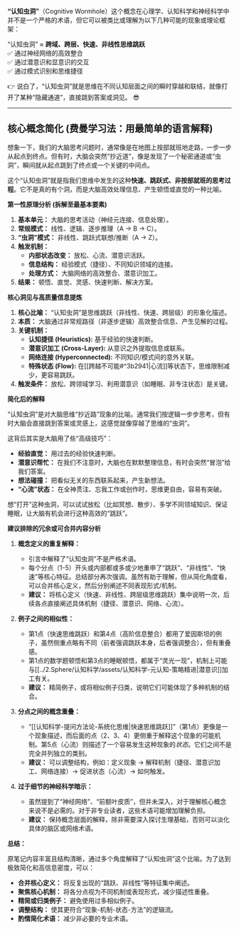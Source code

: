 **“认知虫洞”**（Cognitive Wormhole）这个概念在心理学、认知科学和神经科学中并不是一个严格的术语，但它可以被类比或理解为以下几种可能的现象或理论框架：


“认知虫洞” ≈ **跨域、跨层、快速、非线性思维跳跃**  
✅ 通过神经网络的高效整合  
✅ 通过潜意识和显意识的交互  
✅ 通过模式识别和思维捷径

👉 说白了，“认知虫洞”就是思维在不同认知层面之间的瞬时穿越和联结，就像打开了某种“隐藏通道”，直接跳到答案或洞见。 😎

---
## 核心概念简化 (费曼学习法：用最简单的语言解释)

想象一下，我们的大脑思考问题时，通常像是在地图上按部就班地走路，一步一步从起点到终点。但有时，大脑会突然“抄近道”，像是发现了一个秘密通道或“虫洞”，瞬间就从起点跳到了终点或一个关键的中间点。

这个“认知虫洞”就是指我们思维中发生的这种**快速、跳跃式、非按部就班的思考过程**。它不是真的有个洞，而是大脑高效处理信息、产生顿悟或直觉的一种比喻。

**第一性原理分析 (拆解至最基本要素)**

1.  **基本单元：** 大脑的思考活动（神经元连接、信息处理）。
2.  **常规模式：** 线性、逻辑、逐步推理（A → B → C）。
3.  **“虫洞”模式：** 非线性、跳跃式联想/推断（A → Z）。
4.  **触发机制：**
    *   **内部状态改变：** 放松、心流、潜意识活跃。
    *   **信息结构：** 经验模式（捷径）、不同知识领域的连接。
    *   **处理方式：** 大脑网络的高效整合、潜意识加工。
5.  **结果：** 顿悟、直觉、灵感、快速判断、解决方案。

**核心洞见与高质量信息提炼**

1.  **核心比喻：** “认知虫洞”是思维跳跃（非线性、快速、跨层级）的形象化描述。
2.  **本质：** 大脑通过非常规路径（非逐步逻辑）高效整合信息、产生见解的过程。
3.  **关键机制：**
    *   **认知捷径 (Heuristics):** 基于经验的快速判断。
    *   **潜意识加工 (Cross-Layer):** 从意识之外提取信息或联系。
    *   **网络连接 (Hyperconnected):** 不同知识/模式间的意外关联。
    *   **特殊状态 (Flow):** 在[[跨越不可能#^3b2941|心流]]等状态下，思维限制减少，更容易跳跃。
4.  **触发条件：** 放松、跨领域学习、利用潜意识（如睡眠、非专注状态）是关键。

**简化后的解释**

“认知虫洞”是对大脑思维“抄近路”现象的比喻。通常我们按逻辑一步步思考，但有时大脑会直接跳到答案或灵感上，这感觉就像穿越了思维的“虫洞”。

这背后其实是大脑用了些“高级技巧”：

*   **经验直觉：** 用过去的经验快速判断。
*   **潜意识帮忙：** 在我们不注意时，大脑也在默默整理信息，有时会突然“冒泡”给我们答案。
*   **想法碰撞：** 把看似无关的东西联系起来，产生新想法。
*   **“心流”状态：** 在全神贯注、忘我工作或创作时，思维更自由，容易有突破。

想“打开”这种虫洞，可以试试放松（比如冥想、散步）、多学不同领域知识、保证睡眠，让大脑有机会进行这种高效的“跳跃”。

**建议排除的冗余或可合并内容分析**

1.  **概念定义的重复解释：**
    *   引言中解释了“认知虫洞”不是严格术语。
    *   每个分点（1-5）开头或内部都或多或少地重申了“跳跃”、“非线性”、“快速”等核心特征。总结部分再次强调。虽然有助于理解，但从简化角度看，可以合并核心定义，然后分别阐述不同表现形式/机制。
    *   **建议：** 将核心定义（快速、非线性、跨层级思维跳跃）集中说明一次，后续各点直接阐述具体机制（捷径、潜意识、网络、心流）。

2.  **例子之间的相似性：**
    *   第1点（快速思维跳跃）和第4点（高阶信息整合）都用了爱因斯坦的例子，虽然侧重点略有不同（前者强调跳跃本身，后者强调整合），但有重叠感。
    *   第1点的数学题顿悟和第3点的睡眠顿悟，都属于“灵光一现”，机制上可能与[[../2.Sphere/认知科学/assets/认知科学-元认知-策略精进|潜意识]]加工有关。
    *   **建议：** 精简例子，或将相似例子归类，说明它们可能体现了多种机制的结合。

3.  **分点之间的概念重叠：**
    *   “[[认知科学-提问方法论-系统化思维|快速思维跳跃]]”（第1点）更像是一个现象描述，而后面的点（2、3、4）更侧重于解释这个现象的可能机制。第5点（心流）则描述了一个容易发生这种现象的*状态*。它们之间不是完全并列独立的类别。
    *   **建议：** 可以调整结构，例如：定义现象 -> 解释机制（捷径、潜意识加工、网络连接）-> 促进状态（心流）-> 如何触发。

4.  **过于细节的神经科学暗示：**
    *   虽然提到了“神经网络”、“前额叶皮质”，但并未深入，对于理解核心概念来说不是必需的。对于非专业读者，这些术语可能增加理解负担。
    *   **建议：** 保持概念层面的解释，除非需要深入探讨生理基础，否则可以淡化具体的脑区或网络术语。

**总结：**

原笔记内容丰富且结构清晰，通过多个角度解释了“认知虫洞”这个比喻。为了达到极致简化和高信息密度，可以：

*   **合并核心定义：** 将反复出现的“跳跃、非线性”等特征集中阐述。
*   **聚焦核心机制：** 将各分点视为不同机制或表现形式，减少描述性重叠。
*   **精简或归类例子：** 避免使用过多相似例子。
*   **调整结构：** 使其更符合“现象-机制-状态-方法”的逻辑流。
*   **酌情简化术语：** 减少非必要的专业术语。